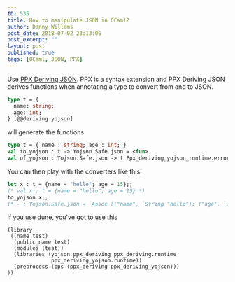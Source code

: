 ```yaml
---
ID: 535
title: How to manipulate JSON in OCaml?
author: Danny Willems
post_date: 2018-07-02 23:13:06
post_excerpt: ""
layout: post
published: true
tags: [OCaml, JSON, PPX]
---
```

Use <a href="https://github.com/ocaml-ppx/ppx_deriving_yojson">PPX Deriving JSON</a>. PPX is a syntax extension and PPX Deriving JSON derives functions when annotating a type to convert from and to JSON.

```ocaml
type t = {
  name: string;
  age: int;
} [@@deriving yojson]
```
will generate the functions
```ocaml
type t = { name : string; age : int; }
val to_yojson : t -> Yojson.Safe.json = <fun>
val of_yojson : Yojson.Safe.json -> t Ppx_deriving_yojson_runtime.error_or = <fun>
```
You can then play with the converters like this:
```ocaml
let x : t = {name = "hello"; age = 15};;
(* val x : t = {name = "hello"; age = 15} *)
to_yojson x;;
(* - : Yojson.Safe.json = `Assoc [("name", `String "hello"); ("age", `Int 15)] *)
```

If you use dune, you've got to use this
```
(library
 ((name test)
  (public_name test)
  (modules (test))
  (libraries (yojson ppx_deriving ppx_deriving.runtime
              ppx_deriving_yojson.runtime))
  (preprocess (pps (ppx_deriving ppx_deriving_yojson)))
))
```
